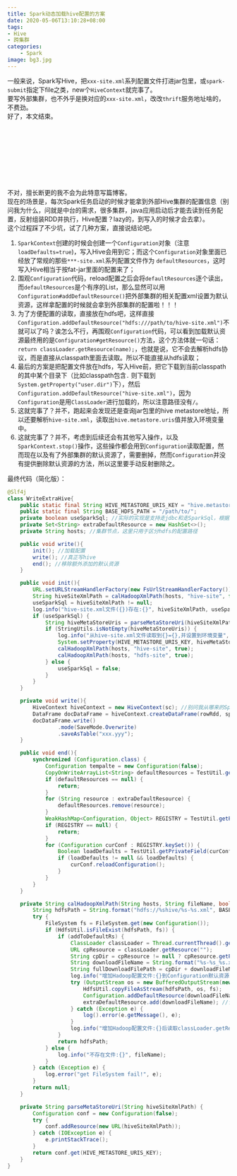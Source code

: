 ```yaml
---
title: Spark动态加载hive配置的方案
date: 2020-05-06T13:10:28+08:00
tags:
- Hive
- 跨集群
categories:
    - Spark
image: bg3.jpg
---
```

一般来说，Spark写Hive，把`xxx-site.xml`系列配置文件打进jar包里，或`spark-submit`指定下file之类，new个`HiveContext`就完事了。  
要写外部集群，也不外乎是换对应的`xxx-site.xml`，改改`thrift`服务地址啥的，不费劲。  
好了，本文结束。  
<br/>
<br/>
<br/>
<br/>
<br/>
<br/>
<br/>
<br/>
<br/>
不对，擅长断更的我不会为此特意写篇博客。  
现在的场景是，每次Spark任务启动的时候才能拿到外部Hive集群的配置信息（别问我为什么，问就是中台的需求，很多集群，java应用启动后才能去读到任务配置，反射组装RDD并执行，Hive配置？lazy的，到写入的时候才会去拿）。  
这个过程踩了不少坑，试了几种方案，直接说结论吧。  
1. `SparkContext`创建的时候会创建一个`Configuration`对象（注意 `loadDefaults=true`)，写入Hive会用到它；而这个`Configuration`对象里面已经放了常规的那些`***-site.xml`系列配置文件作为  `defaultResources`，这时写入Hive相当于按fat-jar里面的配置来了；
2. 围观`Configuration`代码，reload配置之后会将`defaultResources`逐个读出，而`defaultResources`是个有序的List，那么显然可以用`Configuration#addDefaultResource()`把外部集群的相关配置xml设置为默认资源，这样拿配置的时候就会拿到外部集群的配置啦！！！
3. 为了方便配置的读取，直接放在hdfs吧，这样直接`Configuration.addDefaultResource("hdfs:///path/to/hive-site.xml")`不就可以了吗？诶怎么不行，再围观`Configuration`代码，可以看到加载默认资源最终用的是`Configuration#getResource()`方法，这个方法体就一句话：`return classLoader.getResource(name);`，也就是说，它不会去解析hdfs协议，而是直接从classpath里面去读取。所以不能直接从hdfs读取；
4. 最后的方案是把配置文件放在hdfs，写入Hive前，把它下载到当前classpath的其中某个目录下（比如classpath包含`.` 则下载到`System.getProperty("user.dir")`下），然后`Configuration.addDefaultResource("hive-site.xml")`，因为`Configuration`是用`ClassLoader`进行加载的，所以注意路径没有`/`。
5. 这就完事了？并不，跑起来会发现还是查询jar包里的hive metastore地址，所以还要解析`hive-site.xml`，读取出`hive.metastore.uris`值并放入环境变量中。
6. 这就完事了？并不，考虑到后续还会有其他写入操作，以及`SparkContext.stop()`操作，这些操作都会用到`Configuration`读取配置，然而现在以及有了外部集群的默认资源了，需要删掉，然而`Configuration`并没有提供删除默认资源的方法，所以这里要手动反射删除之。


最终代码（简化版）：
```java
@Slf4j
class WriteExtraHive{
    public static final String HIVE_METASTORE_URIS_KEY = "hive.metastore.uris";
    public static final String BASE_HDFS_PATH = "/path/to/";
    private boolean useSparkSql; //实际的实现是支持走jdbc和走SparkSql，根据是否有hive的配置文件
    private Set<String> extraDefaultResource = new HashSet<>();
    private String hosts; //集群节点，这里只用于区分hdfs的配置路径

    public void write(){
        init(); //加载配置
        write(); //真正写hive
        end(); //移除额外添加的默认资源
    }

    public void init(){
        URL.setURLStreamHandlerFactory(new FsUrlStreamHandlerFactory());
        String hiveSiteXmlPath = calHadoopXmlPath(hosts, "hive-site", false);
        useSparkSql = hiveSiteXmlPath != null;
        log.info("hive-site.xml文件({})存在:{}", hiveSiteXmlPath, useSparkSql);
        if (useSparkSql) {
            String hiveMetaStoreUris = parseMetaStoreUri(hiveSiteXmlPath);
            if (StringUtils.isNotEmpty(hiveMetaStoreUris)) {
                log.info("从hive-site.xml文件读取到{}={},并设置到环境变量", HIVE_METASTORE_URIS_KEY, hiveMetaStoreUris);
                System.setProperty(HIVE_METASTORE_URIS_KEY, hiveMetaStoreUris);
                calHadoopXmlPath(hosts, "hive-site", true);
                calHadoopXmlPath(hosts, "hdfs-site", true);
            } else {
                useSparkSql = false;
            }
        }
    }

    private void write(){
        HiveContext hiveContext = new HiveContext(sc); //别问我从哪来的SparkContext,示例代码，随意看看
        DataFrame docDataFrame = hiveContext.createDataFrame(rowRdd, sparkSchema); //rdd和Schema也是，别问
        docDataFrame.write()
                .mode(SaveMode.Overwrite)
                .saveAsTable("xxx.yyy");
    }

    public void end(){
        synchronized (Configuration.class) {
            Configuration tempalte = new Configuration(false);
            CopyOnWriteArrayList<String> defaultResources = TestUtil.getPrivateField(conf, "defaultResources"); //getPrivateField方法如其名，递归父类拿到字段并设可见再读
            if (defaultResources == null) {
                return;
            }
            for (String resource : extraDefaultResource) {
                defaultResources.remove(resource);
            }
            WeakHashMap<Configuration, Object> REGISTRY = TestUtil.getPrivateField(conf, "REGISTRY");
            if (REGISTRY == null) {
                return;
            }
            for (Configuration curConf : REGISTRY.keySet()) {
                Boolean loadDefaults = TestUtil.getPrivateField(curConf, "loadDefaults");
                if (loadDefaults != null && loadDefaults) {
                    curConf.reloadConfiguration();
                }
            }
        }
    }

    private String calHadoopXmlPath(String hosts, String fileName, boolean addToDefaultRs) {
        String hdfsPath = String.format("hdfs://%shive/%s-%s.xml", BASE_HDFS_PATH, hosts, fileName);
        try {
            FileSystem fs = FileSystem.get(new Configuration());
            if (HdfsUtil.isFileExist(hdfsPath, fs)) {
                if (addToDefaultRs) {
                    ClassLoader classLoader = Thread.currentThread().getContextClassLoader();
                    URL cpResource = classLoader.getResource("");
                    String cpDir = cpResource != null ? cpResource.getPath() : (System.getProperty("user.dir") + File.separator);
                    String downloadFileName = String.format("%s-%s_%s.xml", hosts, fileName, System.currentTimeMillis()); //实际下载本地的名字
                    String fullDownloadFilePath = cpDir + downloadFileName;
                    log.info("增加Hadoop配置文件:{}到Configuration默认资源,下载到本地:{}", hdfsPath, fullDownloadFilePath);
                    try (OutputStream os = new BufferedOutputStream(new FileOutputStream(fullDownloadFilePath))) {
                        HdfsUtil.copyFileAsStream(hdfsPath, os, fs);
                        Configuration.addDefaultResource(downloadFileName); //加入默认资源
                        extraDefaultResource.add(downloadFileName); //记录加过哪些默认资源，后面要移除
                    } catch (Exception e) {
                        log().error(e.getMessage(), e);
                    }
                    log.info("增加Hadoop配置文件:{}后读取classLoader.getResource({})={}", fileName, downloadFileName, classLoader.getResource(downloadFileName));
                }
                return hdfsPath;
            } else {
                log.info("不存在文件:{}", fileName);
            }
        } catch (Exception e) {
            log.error("get FileSystem fail!", e);
        }
        return null;
    }

    private String parseMetaStoreUri(String hiveSiteXmlPath) {
        Configuration conf = new Configuration(false);
        try {
            conf.addResource(new URL(hiveSiteXmlPath));
        } catch (IOException e) {
            e.printStackTrace();
        }
        return conf.get(HIVE_METASTORE_URIS_KEY);
    }
}
```